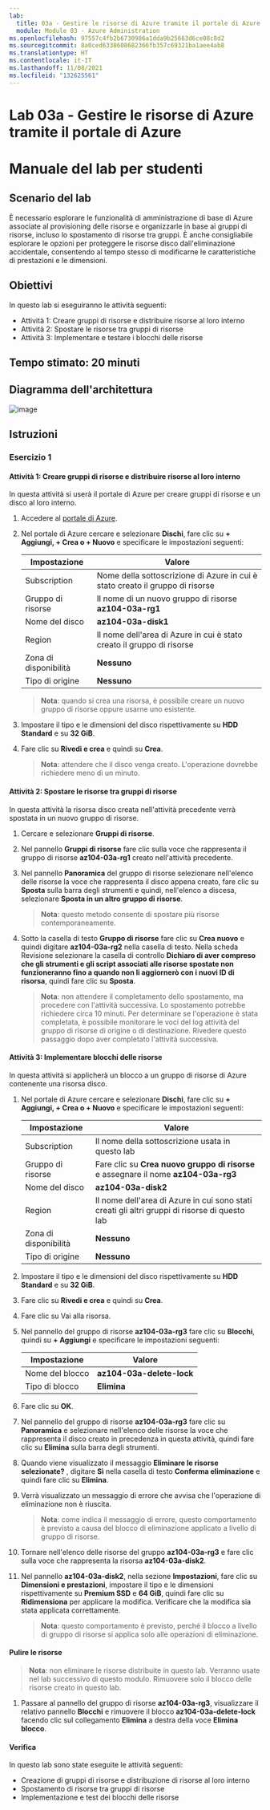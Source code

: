 ```yaml
---
lab:
  title: 03a - Gestire le risorse di Azure tramite il portale di Azure
  module: Module 03 - Azure Administration
ms.openlocfilehash: 97557c4fb2b6730986a1dda9b25663d6ce08c8d2
ms.sourcegitcommit: 8a0ced6338608682366fb357c69321ba1aee4ab8
ms.translationtype: HT
ms.contentlocale: it-IT
ms.lasthandoff: 11/08/2021
ms.locfileid: "132625561"
---
```

# <a name="lab-03a---manage-azure-resources-by-using-the-azure-portal"></a>Lab 03a - Gestire le risorse di Azure tramite il portale di Azure
# <a name="student-lab-manual"></a>Manuale del lab per studenti

## <a name="lab-scenario"></a>Scenario del lab

È necessario esplorare le funzionalità di amministrazione di base di Azure associate al provisioning delle risorse e organizzarle in base ai gruppi di risorse, incluso lo spostamento di risorse tra gruppi. È anche consigliabile esplorare le opzioni per proteggere le risorse disco dall'eliminazione accidentale, consentendo al tempo stesso di modificarne le caratteristiche di prestazioni e le dimensioni.

## <a name="objectives"></a>Obiettivi

In questo lab si eseguiranno le attività seguenti:

+ Attività 1: Creare gruppi di risorse e distribuire risorse al loro interno
+ Attività 2: Spostare le risorse tra gruppi di risorse
+ Attività 3: Implementare e testare i blocchi delle risorse

## <a name="estimated-timing-20-minutes"></a>Tempo stimato: 20 minuti

## <a name="architecture-diagram"></a>Diagramma dell'architettura

![image](../media/lab03a.png)

## <a name="instructions"></a>Istruzioni

### <a name="exercise-1"></a>Esercizio 1

#### <a name="task-1-create-resource-groups-and-deploy-resources-to-resource-groups"></a>Attività 1: Creare gruppi di risorse e distribuire risorse al loro interno

In questa attività si userà il portale di Azure per creare gruppi di risorse e un disco al loro interno.

1. Accedere al [portale di Azure](https://portal.azure.com).

1. Nel portale di Azure cercare e selezionare **Dischi**, fare clic su **+ Aggiungi, + Crea o + Nuovo** e specificare le impostazioni seguenti:

    |Impostazione|Valore|
    |---|---|
    |Subscription| Nome della sottoscrizione di Azure in cui è stato creato il gruppo di risorse |
    |Gruppo di risorse| Il nome di un nuovo gruppo di risorse **az104-03a-rg1** |
    |Nome del disco| **az104-03a-disk1** |
    |Region| Il nome dell'area di Azure in cui è stato creato il gruppo di risorse |
    |Zona di disponibilità| **Nessuno** |
    |Tipo di origine| **Nessuno** |

    >**Nota**: quando si crea una risorsa, è possibile creare un nuovo gruppo di risorse oppure usarne uno esistente.

1. Impostare il tipo e le dimensioni del disco rispettivamente su **HDD Standard** e su **32 GiB**.

1. Fare clic su **Rivedi e crea** e quindi su **Crea**.

    >**Nota**: attendere che il disco venga creato. L'operazione dovrebbe richiedere meno di un minuto.

#### <a name="task-2-move-resources-between-resource-groups"></a>Attività 2: Spostare le risorse tra gruppi di risorse 

In questa attività la risorsa disco creata nell'attività precedente verrà spostata in un nuovo gruppo di risorse. 

1. Cercare e selezionare **Gruppi di risorse**. 

1. Nel pannello **Gruppi di risorse** fare clic sulla voce che rappresenta il gruppo di risorse **az104-03a-rg1** creato nell'attività precedente.

1. Nel pannello **Panoramica** del gruppo di risorse selezionare nell'elenco delle risorse la voce che rappresenta il disco appena creato, fare clic su **Sposta** sulla barra degli strumenti e quindi, nell'elenco a discesa, selezionare **Sposta in un altro gruppo di risorse**.

    >**Nota**: questo metodo consente di spostare più risorse contemporaneamente. 

1. Sotto la casella di testo **Gruppo di risorse** fare clic su **Crea nuovo** e quindi digitare **az104-03a-rg2** nella casella di testo. Nella scheda Revisione selezionare la casella di controllo **Dichiaro di aver compreso che gli strumenti e gli script associati alle risorse spostate non funzioneranno fino a quando non li aggiornerò con i nuovi ID di risorsa**, quindi fare clic su **Sposta**.

    >**Nota**: non attendere il completamento dello spostamento, ma procedere con l'attività successiva. Lo spostamento potrebbe richiedere circa 10 minuti. Per determinare se l'operazione è stata completata, è possibile monitorare le voci del log attività del gruppo di risorse di origine o di destinazione. Rivedere questo passaggio dopo aver completato l'attività successiva.

#### <a name="task-3-implement-resource-locks"></a>Attività 3: Implementare blocchi delle risorse

In questa attività si applicherà un blocco a un gruppo di risorse di Azure contenente una risorsa disco.

1. Nel portale di Azure cercare e selezionare **Dischi**, fare clic su **+ Aggiungi, + Crea o + Nuovo** e specificare le impostazioni seguenti:

    |Impostazione|Valore|
    |---|---|
    |Subscription| Il nome della sottoscrizione usata in questo lab |
    |Gruppo di risorse| Fare clic su **Crea nuovo gruppo di risorse** e assegnare il nome **az104-03a-rg3** |
    |Nome del disco| **az104-03a-disk2** |
    |Region| Il nome dell'area di Azure in cui sono stati creati gli altri gruppi di risorse di questo lab |
    |Zona di disponibilità| **Nessuno** |
    |Tipo di origine| **Nessuno** |

1. Impostare il tipo e le dimensioni del disco rispettivamente su **HDD Standard** e su **32 GiB**.

1. Fare clic su **Rivedi e crea** e quindi su **Crea**.

1. Fare clic su Vai alla risorsa. 

1. Nel pannello del gruppo di risorse **az104-03a-rg3** fare clic su **Blocchi**, quindi su **+ Aggiungi** e specificare le impostazioni seguenti:

    |Impostazione|Valore|
    |---|---|
    |Nome del blocco| **az104-03a-delete-lock** |
    |Tipo di blocco| **Elimina** |
    
1. Fare clic su **OK**.    

1. Nel pannello del gruppo di risorse **az104-03a-rg3** fare clic su **Panoramica** e selezionare nell'elenco delle risorse la voce che rappresenta il disco creato in precedenza in questa attività, quindi fare clic su **Elimina** sulla barra degli strumenti. 

1. Quando viene visualizzato il messaggio **Eliminare le risorse selezionate?** , digitare **Sì** nella casella di testo **Conferma eliminazione** e quindi fare clic su **Elimina**.

1. Verrà visualizzato un messaggio di errore che avvisa che l'operazione di eliminazione non è riuscita. 

    >**Nota**: come indica il messaggio di errore, questo comportamento è previsto a causa del blocco di eliminazione applicato a livello di gruppo di risorse.

1. Tornare nell'elenco delle risorse del gruppo **az104-03a-rg3** e fare clic sulla voce che rappresenta la risorsa **az104-03a-disk2**. 

1. Nel pannello **az104-03a-disk2**, nella sezione **Impostazioni**, fare clic su **Dimensioni e prestazioni**, impostare il tipo e le dimensioni rispettivamente su **Premium SSD** e **64 GiB**, quindi fare clic su **Ridimensiona** per applicare la modifica. Verificare che la modifica sia stata applicata correttamente.

    >**Nota**: questo comportamento è previsto, perché il blocco a livello di gruppo di risorse si applica solo alle operazioni di eliminazione. 

#### <a name="clean-up-resources"></a>Pulire le risorse

   >**Nota**: non eliminare le risorse distribuite in questo lab. Verranno usate nel lab successivo di questo modulo. Rimuovere solo il blocco delle risorse creato in questo lab.

1. Passare al pannello del gruppo di risorse **az104-03a-rg3**, visualizzare il relativo pannello **Blocchi** e rimuovere il blocco **az104-03a-delete-lock** facendo clic sul collegamento **Elimina** a destra della voce **Elimina blocco**.

#### <a name="review"></a>Verifica

In questo lab sono state eseguite le attività seguenti:

- Creazione di gruppi di risorse e distribuzione di risorse al loro interno
- Spostamento di risorse tra gruppi di risorse
- Implementazione e test dei blocchi delle risorse
